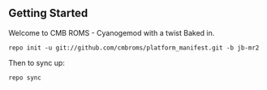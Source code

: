 Getting Started
---------------

Welcome to CMB ROMS - Cyanogemod  with a twist Baked in.

    repo init -u git://github.com/cmbroms/platform_manifest.git -b jb-mr2

Then to sync up:

    repo sync
